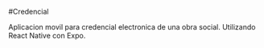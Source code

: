 #Credencial

Aplicacion movil para credencial electronica de una obra social. Utilizando React Native con Expo.